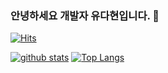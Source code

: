 ### 안녕하세요 개발자 유다현입니다. 👋
[![Hits](https://hits.seeyoufarm.com/api/count/incr/badge.svg?url=https%3A%2F%2Fgithub.com%2Fdahyeon777)](https://hits.seeyoufarm.com)

<!--
**dahyeon777/dahyeon777** is a ✨ _special_ ✨ repository because its `README.md` (this file) appears on your GitHub profile.

Here are some ideas to get you started:

- 🔭 I’m currently working on ...
- 🌱 I’m currently learning ...
- 👯 I’m looking to collaborate on ...
- 🤔 I’m looking for help with ...
- 💬 Ask me about ...
- 📫 How to reach me: ...
- 😄 Pronouns: ...
- ⚡ Fun fact: ...
-->
[![github stats](https://github-readme-stats.vercel.app/api?username=dahyeon777&show_icons=true&hide_border=true)](https://github.com/dahyeon777)
[![Top Langs](https://github-readme-stats.vercel.app/api/top-langs/?username=dahyeon777&layout=compact)](https://github.com/dahyeon777)
